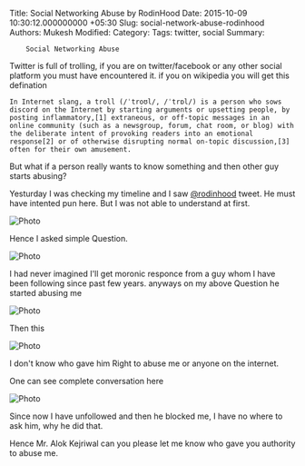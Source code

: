 Title: Social Networking Abuse by RodinHood
Date: 2015-10-09 10:30:12.000000000 +05:30
Slug: social-network-abuse-rodinhood
Authors: Mukesh
Modified: 
Category: 
Tags: twitter, social
Summary: 

        Social Networking Abuse


Twitter is full of trolling, if you are on twitter/facebook or any other social platform you must have encountered it. 
if you on wikipedia you will get this defination

	In Internet slang, a troll (/ˈtroʊl/, /ˈtrɒl/) is a person who sows discord on the Internet by starting arguments or upsetting people, by posting inflammatory,[1] extraneous, or off-topic messages in an online community (such as a newsgroup, forum, chat room, or blog) with the deliberate intent of provoking readers into an emotional response[2] or of otherwise disrupting normal on-topic discussion,[3] often for their own amusement.

But what if a person really wants to know something and then other guy starts abusing? 

Yesturday I was checking my timeline and I saw [@rodinhood][rodin_tweet] tweet. He must have intented pun here. But I was not able to understand at first.

![Photo](https://www.diigo.com/file/image/parabrqzcrsscsrsrzbsepabqe/Original.jpg)

Hence I asked simple Question.

![Photo](https://www.diigo.com/file/image/parabrqzcrsrrreqdzbseopaep/1st.jpg)

I had never imagined I'll get moronic responce from a guy whom I have been following since past few years.
anyways on my above Question he started abusing me 

![Photo](https://www.diigo.com/file/image/parabrqzcrsrrroqazbseopaoe/Mad.jpg)

Then this 

![Photo](https://www.diigo.com/file/image/parabrqzcrsrrrdoazbseopaea/Moron.jpg)


I don't know who gave him Right to abuse me or anyone on the internet.

One can see complete conversation here 

![Photo](https://www.diigo.com/file/image/parabrqzcrsrrrccpzbseopadq/RodinHood.jpg)

Since now I have unfollowed and then he blocked me, I have no where to ask him, why he did that. 

Hence  Mr. Alok Kejriwal can you please let me know who gave you authority to abuse me. 


[rodin_tweet]:https://twitter.com/rodinhood/